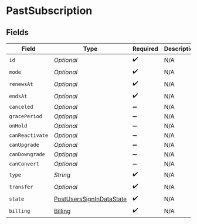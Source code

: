 # PastSubscription


## Fields

| Field                                                                           | Type                                                                            | Required                                                                        | Description                                                                     | Example                                                                         |
| ------------------------------------------------------------------------------- | ------------------------------------------------------------------------------- | ------------------------------------------------------------------------------- | ------------------------------------------------------------------------------- | ------------------------------------------------------------------------------- |
| `id`                                                                            | *Optional<String>*                                                              | :heavy_check_mark:                                                              | N/A                                                                             |                                                                                 |
| `mode`                                                                          | *Optional<String>*                                                              | :heavy_check_mark:                                                              | N/A                                                                             |                                                                                 |
| `renewsAt`                                                                      | *Optional<Integer>*                                                             | :heavy_check_mark:                                                              | N/A                                                                             | 1556281940                                                                      |
| `endsAt`                                                                        | *Optional<Integer>*                                                             | :heavy_check_mark:                                                              | N/A                                                                             | 1556281940                                                                      |
| `canceled`                                                                      | *Optional<Boolean>*                                                             | :heavy_minus_sign:                                                              | N/A                                                                             | false                                                                           |
| `gracePeriod`                                                                   | *Optional<Boolean>*                                                             | :heavy_minus_sign:                                                              | N/A                                                                             | false                                                                           |
| `onHold`                                                                        | *Optional<Boolean>*                                                             | :heavy_minus_sign:                                                              | N/A                                                                             | false                                                                           |
| `canReactivate`                                                                 | *Optional<Boolean>*                                                             | :heavy_minus_sign:                                                              | N/A                                                                             | false                                                                           |
| `canUpgrade`                                                                    | *Optional<Boolean>*                                                             | :heavy_minus_sign:                                                              | N/A                                                                             | false                                                                           |
| `canDowngrade`                                                                  | *Optional<Boolean>*                                                             | :heavy_minus_sign:                                                              | N/A                                                                             | false                                                                           |
| `canConvert`                                                                    | *Optional<Boolean>*                                                             | :heavy_minus_sign:                                                              | N/A                                                                             | false                                                                           |
| `type`                                                                          | *String*                                                                        | :heavy_check_mark:                                                              | N/A                                                                             | plexpass                                                                        |
| `transfer`                                                                      | *Optional<String>*                                                              | :heavy_check_mark:                                                              | N/A                                                                             |                                                                                 |
| `state`                                                                         | [PostUsersSignInDataState](../../models/operations/PostUsersSignInDataState.md) | :heavy_check_mark:                                                              | N/A                                                                             | ended                                                                           |
| `billing`                                                                       | [Billing](../../models/operations/Billing.md)                                   | :heavy_check_mark:                                                              | N/A                                                                             |                                                                                 |